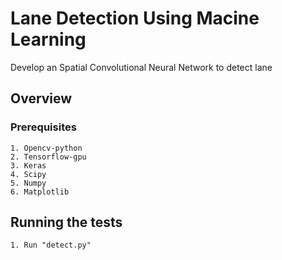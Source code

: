 # Lane Detection Using Macine Learning
Develop an Spatial Convolutional Neural Network to detect lane

## Overview


### Prerequisites
```
1. Opencv-python
2. Tensorflow-gpu
3. Keras
4. Scipy
5. Numpy
6. Matplotlib
```

## Running the tests
````
1. Run "detect.py"
````
